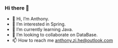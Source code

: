 ### Hi there 👋
- 👋 Hi, I’m Anthony. 
- 👀 I’m interested in Spring.
- 🌱 I’m currently learning Java. 
- 💞️ I’m looking to collaborate on DataBase. 
- 📫 How to reach me anthony.zj.he@outlook.com

<!---
NickTheReal304/NickTheReal304 is a ✨ special ✨ repository because its `README.md` (this file) appears on your GitHub profile.
You can click the Preview link to take a look at your changes.
--->
<!--
**RepublicHo/RepublicHo** is a ✨ _special_ ✨ repository because its `README.md` (this file) appears on your GitHub profile.

Here are some ideas to get you started:

- 🔭 I’m currently working on ...
- 🌱 I’m currently learning ...
- 👯 I’m looking to collaborate on ...
- 🤔 I’m looking for help with ...
- 💬 Ask me about ...
- 📫 How to reach me: ...
- 😄 Pronouns: ...
- ⚡ Fun fact: ...
-->
